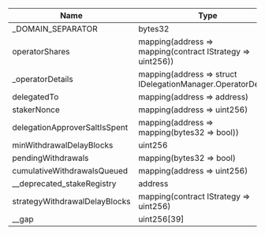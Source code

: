 | Name                          | Type                                                          | Slot | Offset | Bytes | Contract                                                                 |
|-------------------------------|---------------------------------------------------------------|------|--------|-------|--------------------------------------------------------------------------|
| _DOMAIN_SEPARATOR             | bytes32                                                       | 0    | 0      | 32    | src/contracts/core/DelegationManagerStorage.sol:DelegationManagerStorage |
| operatorShares                | mapping(address => mapping(contract IStrategy => uint256))    | 1    | 0      | 32    | src/contracts/core/DelegationManagerStorage.sol:DelegationManagerStorage |
| _operatorDetails              | mapping(address => struct IDelegationManager.OperatorDetails) | 2    | 0      | 32    | src/contracts/core/DelegationManagerStorage.sol:DelegationManagerStorage |
| delegatedTo                   | mapping(address => address)                                   | 3    | 0      | 32    | src/contracts/core/DelegationManagerStorage.sol:DelegationManagerStorage |
| stakerNonce                   | mapping(address => uint256)                                   | 4    | 0      | 32    | src/contracts/core/DelegationManagerStorage.sol:DelegationManagerStorage |
| delegationApproverSaltIsSpent | mapping(address => mapping(bytes32 => bool))                  | 5    | 0      | 32    | src/contracts/core/DelegationManagerStorage.sol:DelegationManagerStorage |
| minWithdrawalDelayBlocks      | uint256                                                       | 6    | 0      | 32    | src/contracts/core/DelegationManagerStorage.sol:DelegationManagerStorage |
| pendingWithdrawals            | mapping(bytes32 => bool)                                      | 7    | 0      | 32    | src/contracts/core/DelegationManagerStorage.sol:DelegationManagerStorage |
| cumulativeWithdrawalsQueued   | mapping(address => uint256)                                   | 8    | 0      | 32    | src/contracts/core/DelegationManagerStorage.sol:DelegationManagerStorage |
| __deprecated_stakeRegistry    | address                                                       | 9    | 0      | 20    | src/contracts/core/DelegationManagerStorage.sol:DelegationManagerStorage |
| strategyWithdrawalDelayBlocks | mapping(contract IStrategy => uint256)                        | 10   | 0      | 32    | src/contracts/core/DelegationManagerStorage.sol:DelegationManagerStorage |
| __gap                         | uint256[39]                                                   | 11   | 0      | 1248  | src/contracts/core/DelegationManagerStorage.sol:DelegationManagerStorage |
